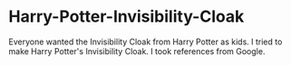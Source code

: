 # Harry-Potter-Invisibility-Cloak
Everyone wanted the Invisibility Cloak from Harry Potter as kids. I tried to make Harry Potter's Invisibility Cloak. I took references from Google.
